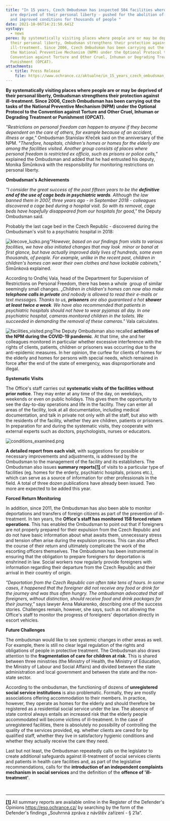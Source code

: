 ```yaml
---
title: "In 15 years, Czech Ombudsman has inspected 504 facilities where people
  are deprived of their personal liberty - pushed for the abolition of cage beds
  and improved conditions for thousands of people "
date: 2021-10-06T14:21:50.641Z
vystupy:
  - news
perex: By systematically visiting places where people are or may be deprived of
  their personal liberty, Ombudsman strengthens their protection against
  ill-treatment. Since 2006, Czech Ombudsman has been carrying out the tasks of
  the National Preventive Mechanism (NPM) under the Optional Protocol to the
  Convention against Torture and Other Cruel, Inhuman or Degrading Treatment or
  Punishment (OPCAT).
attachments:
  - title: Press Release
    file: https://www.ochrance.cz/aktualne/in_15_years_czech_ombudsman_has_inspected_504_facilities_where_people_are_deprived_of_their_personal_liberty_-_pushed_for_the_abolition_of_cage_beds_and_improved_conditions_for_thousands_of_people/press_release_-_15_years_of_npm.pdf
---
```

<p><strong>By systematically visiting places where people are or may be deprived of their personal liberty, Ombudsman strengthens their protection against ill-treatment. Since 2006, Czech Ombudsman has been carrying out the tasks of the National Preventive Mechanism (NPM) under the Optional Protocol to the Convention against Torture and Other Cruel, Inhuman or Degrading Treatment or Punishment (OPCAT).</strong></p>

<p><em>&quot;Restrictions on personal freedom can happen to anyone if they become dependent on the care of others, for example because of an accident, illness or age,&quot;</em> Ombudsman Stanislav Křeček said on the anniversary of the NPM. <em>&quot;Therefore, hospitals, children&#39;s homes or homes for the elderly are among the facilities visited. Another group consists of places where personal freedom is restricted ex officio, such as prisons or police cells,&quot; </em>explained the Ombudsman and added that he had entrusted his deputy, Monika Šimůnková with the responsibility for monitoring restrictions on personal liberty.</p>

<p><strong>Ombudsman&#39;s Achievements </strong></p>

<p><em>&quot;I consider the great success of the past fifteen years to be the <strong>definitive end of the use of cage beds in psychiatric wards</strong>. Although the law banned them in 2007, three years ago - in September 2018 - colleagues discovered a cage bed during a hospital visit. So with its removal, cage beds have hopefully disappeared from our hospitals for good,&quot;</em> the Deputy Ombudsman said.</p>

<p>Probably the last cage bed in the Czech Republic - discovered during the Ombudsman&#39;s visit to a psychiatric hospital in 2018:</p>

<p><img alt="klecove_luzko.png" src="https://www.ochrance.cz/aktualne/in_15_years_czech_ombudsman_has_inspected_504_facilities_where_people_are_deprived_of_their_personal_liberty_-_pushed_for_the_abolition_of_cage_beds_and_improved_conditions_for_thousands_of_people/klecove_luzko.png" /><em>&quot;However, based on our findings from visits to various facilities, we have also initiated changes that may look &nbsp;minor or banal at first glance, but have actually improved daily lives of hundreds, some even thousands, of people. For example, unlike in the recent past, children in children&#39;s homes can wear their own clothes and have lockable cabinets,&quot;</em> Šimůnková explained.</p>

<p>According to Ondřej Vala, head of the Department for Supervision of Restrictions on Personal Freedom, there has been a whole&nbsp; group of similar seemingly small changes. &bdquo;<em>Children in children&#39;s homes can now also make <strong>telephone calls in private</strong> and nobody is allowed to read their e-mails or text messages. Thanks to us, <strong>prisoners</strong> are also guaranteed a hot <strong>shower at least twice a week</strong>. We have also recommended that patients in psychiatric hospitals should not have to wear pyjamas all day. In one psychiatric hospital, cameras monitored children in the toilets. We succeeded in demanding the removal of these cameras.&quot;</em> Vala calculates.</p>

<p><img alt="facilities_visited.png" src="https://www.ochrance.cz/aktualne/in_15_years_czech_ombudsman_has_inspected_504_facilities_where_people_are_deprived_of_their_personal_liberty_-_pushed_for_the_abolition_of_cage_beds_and_improved_conditions_for_thousands_of_people/facilities_visited.png" />The Deputy Ombudsman also recalled <strong>activities of the NPM during the COVID-19 pandemic</strong>. At that time, she and her colleagues monitored in particular whether excessive interference with the rights of clients, patients, children or prisoners was occurring due to the anti-epidemic measures. In her opinion, the curfew for clients of homes for the elderly and homes for persons with special needs, which remained in force after the end of the state of emergency, was disproportionate and illegal.</p>

<p><strong>Systematic Visits </strong></p>

<p>The Office&#39;s staff carries out <strong>systematic visits of the facilities without prior notice</strong>. They may enter at any time of the day, on weekdays, weekends or even on public holidays. This gives them the opportunity to see the day-to-day operations and life in the facility. They can enter all areas of the facility, look at all documentation, including medical documentation, and talk in private not only with all the staff, but also with the residents of the facility, whether they are children, patients or prisoners. In preparation for and during the systematic visits, they cooperate with external experts such as doctors, psychologists, nurses or educators.</p>

<p><img alt="conditions_examined.png" src="https://www.ochrance.cz/aktualne/in_15_years_czech_ombudsman_has_inspected_504_facilities_where_people_are_deprived_of_their_personal_liberty_-_pushed_for_the_abolition_of_cage_beds_and_improved_conditions_for_thousands_of_people/conditions_examined.png" /></p>

<p><strong>A detailed report from each visit</strong>, with suggestions for possible or necessary improvements and adjustments, is addressed by the Ombudsman to the management of the facility and its establishers. The Ombudsman also issues <strong>summary reports<a href="#_ftn1"><strong><strong>[1]</strong></strong></a></strong> of visits to a particular type of facilities (eg. homes for the erderly, psychiatric hospitals, prisons etc.), which can serve as a source of information for other professionals in the field. A total of three dozen publications have already been issued. Two more are expected to be added this year.</p>

<p><strong>Forced Return Monitoring</strong></p>

<p>In addition, since 2011, the Ombudsman has also been able to monitor deportations and transfers of foreign citizens as part of the prevention of ill-treatment. In ten years, the <strong>Office&#39;s staff has monitored 158 forced return operations</strong>. This has enabled the Ombudsman to point out that if foreigners are not properly prepared for their expulsion from the Czech Republic and do not have basic information about what awaits them, unnecessary stress and tension often arise during the expulsion process. This can also affect the course of their return and ultimately complicate the work of the escorting officers themselves. The Ombudsman has been instrumental in ensuring that the obligation to prepare foreigners for deportation is enshrined in law. Social workers now regularly provide foreigners with information regarding their departure from the Czech Republic and their arrival in their country of origin.</p>

<p><em>&quot;Deportation from the Czech Republic can often take tens of hours. In some cases, it happened that the foreigner did not receive any food or drink for the journey and was thus often hungry. The ombudsman advocated that all foreigners, without distinction, should receive food and drink packages for their journey,&quot; </em>says lawyer Anna Makarenko, describing one of the success stories. Challenges remain, however, she says, such as not allowing the Office&#39;s staff to monitor the progress of foreigners&#39; deportation directly in escort vehicles.</p>

<p><strong>Future Challenges</strong></p>

<p>The ombudsman would like to see systemic changes in other areas as well. For example, there is still no clear legal regulation of the rights and obligations of people in protective treatment. The Ombudsman also draws attention to the <strong>fragmentation of care for children at risk</strong>. This is shared between three ministries (the Ministry of Health, the Ministry of Education, the Ministry of Labour and Social Affairs) and divided between the state administration and local government and between the state and the non-state sector.</p>

<p>According to the ombudsman, the functioning of dozens of <strong>unregistered social service institutions</strong> is also problematic. Formally, they are mostly associations offering accommodation to their members. In practice, however, they operate as homes for the elderly and should therefore be registered as a residential social service under the law. The absence of state control always entails an increased risk that the elderly people accommodated will become victims of ill-treatment. In the case of unregistered facilities, there is absolutely no possibility of controlling the quality of the services provided, eg. whether clients are cared for by qualified staff, whether they live in satisfactory hygienic conditions and whether they actually receive the care they need.</p>

<p>Last but not least, the Ombudsman repeatedly calls on the legislator to create additional safeguards against ill-treatment of social services clients and patients in health care facilities and, as part of the legislative recommendations, calls for the <strong>introduction of an independent complaints mechanism in social services</strong> and the definition of the <strong>offence of &#39;ill-treatment&#39;</strong>.</p>

<p>&nbsp;</p>

<hr />
<p><a href="#_ftnref1"><strong><strong>[1]</strong></strong></a> All summary reports are available online in the Register of the Defender&#39;s Opinions <a href="https://eso.ochrance.cz/">https://eso.ochrance.cz/</a> by searching by the form of the Defender&#39;s findings &bdquo;Souhrnná zpráva z návštěv zařízení - &sect; 21a&ldquo;.</p>

<p>&nbsp;</p>
